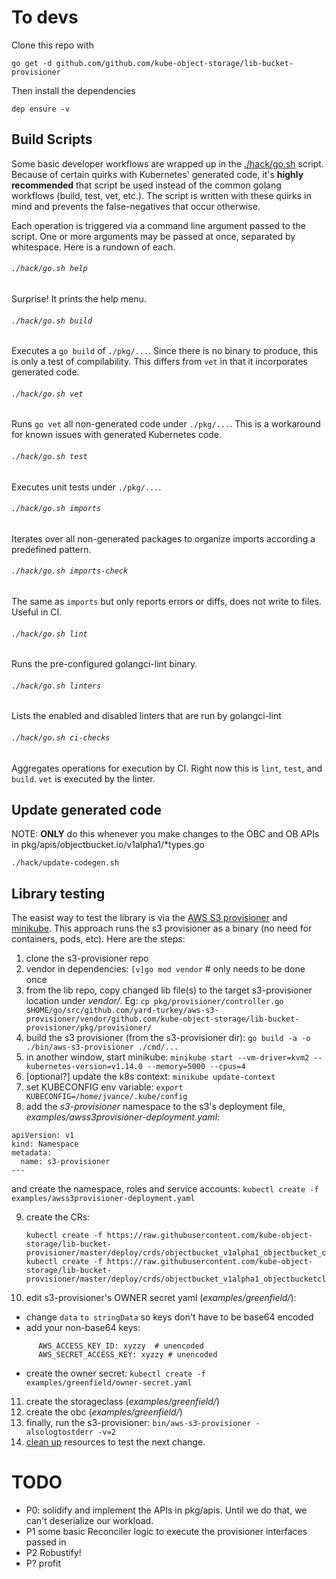 # To devs

Clone this repo with 

`go get -d github.com/github.com/kube-object-storage/lib-bucket-provisioner`

Then install the dependencies

`dep ensure -v`

## Build Scripts

Some basic developer workflows are wrapped up in the [./hack/go.sh](./go.sh) script.  Because of certain quirks with Kubernetes' generated code,
it's **highly recommended** that script be used instead of the common golang workflows (build, test, vet, etc.).  The script is written
with these quirks in mind and prevents the false-negatives that occur otherwise.

Each operation is triggered via a command line argument passed to the script.  One or more arguments may be passed at once, separated by whitespace.
Here is a rundown of each.

###### `./hack/go.sh help`

Surprise! It prints the help menu.

###### `./hack/go.sh build`

Executes a `go build` of `./pkg/...`. Since there is no binary to produce, this is only a test of compilability.  This differs from `vet` in that it incorporates generated code.

###### `./hack/go.sh vet`

Runs `go vet` all non-generated code under `./pkg/...`.  This is a workaround for known issues with generated Kubernetes code.

###### `./hack/go.sh test`

Executes unit tests under `./pkg/...`.

###### `./hack/go.sh imports`

Iterates over all non-generated packages to organize imports according a predefined pattern.

###### `./hack/go.sh imports-check`

The same as `imports` but only reports errors or diffs, does not write to files.  Useful in CI.

###### `./hack/go.sh lint`

Runs the pre-configured golangci-lint binary.

###### `./hack/go.sh linters`

Lists the enabled and disabled linters that are run by golangci-lint

###### `./hack/go.sh ci-checks`

Aggregates operations for execution by CI.  Right now this is `lint`, `test`, and `build`.  `vet` is executed by the linter.

## Update generated code

  NOTE: **ONLY** do this whenever you make changes to the OBC and OB APIs in pkg/apis/objectbucket.io/v1alpha1/*types.go


`./hack/update-codegen.sh`


## Library testing
The easist way to test the library is via the [AWS S3 provisioner](https://github.com/yard-turkey/aws-s3-provisioner) and [minikube](https://github.com/kubernetes/minikube). This approach runs the s3 provisioner as a binary (no need for containers, pods, etc).
Here are the steps:

1. clone the s3-provisioner repo
2. vendor in dependencies:
   `[v]go mod vendor`  # only needs to be done once
3. from the lib repo, copy changed lib file(s) to the target s3-provisioner location under _vendor/_. Eg:
   `cp pkg/provisioner/controller.go $HOME/go/src/github.com/yard-turkey/aws-s3-provisioner/vendor/github.com/kube-object-storage/lib-bucket-provisioner/pkg/provisioner/`
4. build the s3 provisioner (from the s3-provisioner dir):
   `go build -a -o ./bin/aws-s3-provisioner ./cmd/...`
5. in another window, start minikube:
   `minikube start --vm-driver=kvm2 --kubernetes-version=v1.14.0 --memory=5000 --cpus=4`
6. [optional?] update the k8s context:
   `minikube update-context`
7. set KUBECONFIG env variable:
   `export KUBECONFIG=/home/jvance/.kube/config`
8. add the _s3-provisioner_ namespace to the s3's deployment file, _examples/awss3provisioner-deployment.yaml_:
```
apiVersion: v1
kind: Namespace
metadata:
  name: s3-provisioner
---
```
   and create the namespace, roles and service accounts:
   `kubectl create -f examples/awss3provisioner-deployment.yaml`

9. create the CRs:
   ```
   kubectl create -f https://raw.githubusercontent.com/kube-object-storage/lib-bucket-provisioner/master/deploy/crds/objectbucket_v1alpha1_objectbucket_crd.yaml
   kubectl create -f https://raw.githubusercontent.com/kube-object-storage/lib-bucket-provisioner/master/deploy/crds/objectbucket_v1alpha1_objectbucketclaim_crd.yaml
   ```

10. edit s3-provisioner's OWNER secret yaml (_examples/greenfield/_):
   - change `data` `to stringData` so keys don't have to be base64 encoded
   - add your non-base64 keys:
```
      AWS_ACCESS_KEY_ID: xyzzy  # unencoded
      AWS_SECRET_ACCESS_KEY: xyzzy # unencoded
```
   - create the owner secret:
      `kubectl create -f examples/greenfield/owner-secret.yaml`
11. create the storageclass (_examples/greenfield/_)
12. create the obc (_examples/greenfield/_)
13. finally, run the s3-provisioner:
   `bin/aws-s3-provisioner -alsologtostderr -v=2`
14. [clean up](cleanup.sh) resources to test the next change.

# TODO

- P0: solidify and implement the APIs in pkg/apis.  Until we do that, we can't deserialize our workload.
- P1 some basic Reconciler logic to execute the provisioner interfaces passed in
- P2 Robustify!
- P? profit
